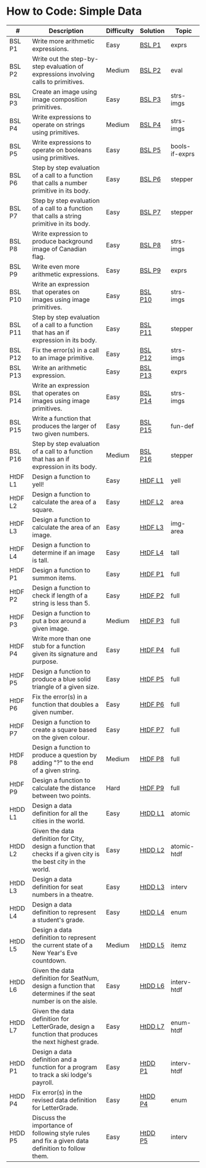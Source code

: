 # How to Code: Simple Data

| #           | Description | Difficulty      | Solution | Topic |
| ----------- | ----------- | ------------| ------------ | ------- |
| BSL P1      | Write more arithmetic expressions.      | Easy | [BSL P1](bsl_p1.rkt) | exprs |
| BSL P2      | Write out the step-by-step evaluation of expressions involving calls to primitives. | Medium | [BSL P2](bsl_p2.rkt) | eval |
| BSL P3      | Create an image using image composition primitives. | Easy | [BSL P3](bsl_p3.rkt) | strs-imgs |
| BSL P4      | Write expressions to operate on strings using primitives. | Medium | [BSL P4](bsl_p4.rkt) | strs-imgs |
| BSL P5      | Write expressions to operate on booleans using primitives. | Easy | [BSL P5](bsl_p5.rkt) | bools-if-exprs |
| BSL P6      | Step by step evaluation of a call to a function that calls a number primitive in its body. | Easy | [BSL P6](bsl_p6.rkt) | stepper |
| BSL P7      | Step by step evaluation of a call to a function that calls a string primitive in its body. | Easy | [BSL P7](bsl_p7.rkt) | stepper |
| BSL P8      | Write expression to produce background image of Canadian flag. | Easy | [BSL P8](bsl_p8.rkt) | strs-imgs |
| BSL P9      | Write even more arithmetic expressions. | Easy | [BSL P9](bsl_p9.rkt) | exprs |
| BSL P10      | Write an expression that operates on images using image primitives. | Easy | [BSL P10](bsl_p10.rkt) | strs-imgs |
| BSL P11      | Step by step evaluation of a call to a function that has an if expression in its body. | Easy | [BSL P11](bsl_p11.rkt) | stepper |
| BSL P12      | Fix the error(s) in a call to an image primitive. | Easy | [BSL P12](bsl_p12.rkt) | strs-imgs |
| BSL P13      | Write an arithmetic expression. | Easy | [BSL P13](bsl_p13.rkt) | exprs |
| BSL P14      | Write an expression that operates on images using image primitives. | Easy | [BSL P14](bsl_p14.rkt) | strs-imgs |
| BSL P15      | Write a function that produces the larger of two given numbers. | Easy | [BSL P15](bsl_p15.rkt) | fun-def |
| BSL P16      | Step by step evaluation of a call to a function that has an if expression in its body. | Medium | [BSL P16](bsl_p16.rkt) | stepper |
| HtDF L1      | Design a function to yell! | Easy | [HtDF L1](htdf_l1.rkt) | yell |
| HtDF L2      | Design a function to calculate the area of a square. | Easy | [HtDF L2](htdf_l2.rkt) | area |
| HtDF L3      | Design a function to calculate the area of an image. | Easy | [HtDF L3](htdf_l3.rkt) | img-area |
| HtDF L4      | Design a function to determine if an image is tall. | Easy | [HtDF L4](htdf_l4.rkt) | tall |
| HtDF P1      | Design a function to summon items. | Easy | [HtDF P1](htdf_p1.rkt) | full |
| HtDF P2      | Design a function to check if length of a string is less than 5. | Easy | [HtDF P2](htdf_p2.rkt) | full |
| HtDF P3      | Design a function to put a box around a given image. | Medium | [HtDF P3](htdf_p3.rkt) | full |
| HtDF P4      | Write more than one stub for a function given its signature and purpose. | Easy | [HtDF P4](htdf_p4.rkt) | full |
| HtDF P5      | Design a function to produce a blue solid triangle of a given size. | Easy | [HtDF P5](htdf_p5.rkt) | full |
| HtDF P6      | Fix the error(s) in a function that doubles a given number. | Easy | [HtDF P6](htdf_p6.rkt) | full |
| HtDF P7      | Design a function to create a square based on the given colour. | Easy | [HtDF P7](htdf_p7.rkt) | full |
| HtDF P8      | Design a function to produce a question by adding "?" to the end of a given string. | Medium | [HtDF P8](htdf_p8.rkt) | full |
| HtDF P9      | Design a function to calculate the distance between two points. | Hard | [HtDF P9](htdf_p9.rkt) | full |
| HtDD L1      | Design a data definition for all the cities in the world. | Easy | [HtDD L1](htdd_l1.rkt) | atomic |
| HtDD L2      | Given the data definition for City, design a function that checks if a given city is the best city in the world. | Easy | [HtDD L2](htdd_l2.rkt) | atomic-htdf |
| HtDD L3      | Design a data definition for seat numbers in a theatre. | Easy | [HtDD L3](htdd_l3.rkt) | interv |
| HtDD L4      | Design a data definition to represent a student's grade. | Easy | [HtDD L4](htdd_l4.rkt) | enum |
| HtDD L5      | Design a data definition to represent the current state of a New Year's Eve countdown. | Medium | [HtDD L5](htdd_l5.rkt) | itemz |
| HtDD L6      | Given the data definition for SeatNum, design a function that determines if the seat number is on the aisle. | Easy | [HtDD L6](htdd_l6.rkt) | interv-htdf |
| HtDD L7      | Given the data definition for LetterGrade, design a function that produces the next highest grade. | Easy | [HtDD L7](htdd_l7.rkt) | enum-htdf |
| HtDD P1      | Design a data definition and a function for a program to track a ski lodge's payroll. | Easy | [HtDD P1](htdd_p1.rkt) | interv-htdf |
| HtDD P4      | Fix error(s) in the revised data definition for LetterGrade. | Easy | [HtDD P4](htdd_p4.rkt) | enum |
| HtDD P5      | Discuss the importance of following style rules and fix a given data definition to follow them. | Easy | [HtDD P5](htdd_p5.rkt) | interv |
